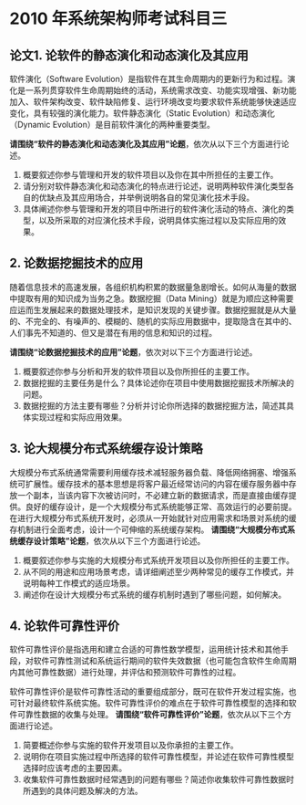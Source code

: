 # 2010 年系统架构师考试科目三

## 论文1. 论软件的静态演化和动态演化及其应用
软件演化（Software Evolution）是指软件在其生命周期内的更新行为和过程。演化是一系列贯穿软件生命周期始终的活动，系统需求改变、功能实现增强、新功能加入、软件架构改变、软件缺陷修复、运行环境改变均要求软件系统能够快速适应变化，具有较强的演化能力。软件静态演化（Static Evolution）和动态演化（Dynamic Evolution）是目前软件演化的两种重要类型。

**请围绕“软件的静态演化和动态演化及其应用”论题**，依次从以下三个方面进行论述。
1. 概要叙述你参与管理和开发的软件项目以及你在其中所担任的主要工作。
2. 请分别对软件静态演化和动态演化的特点进行论述，说明两种软件演化类型各自的优缺点及其应用场合，并举例说明各自的常见演化技术手段。
3. 具体阐述你参与管理和开发的项目中所进行的软件演化活动的特点、演化的类型，以及所采取的对应演化技术手段，说明具体实施过程以及实际应用的效果。

## 2. 论数据挖掘技术的应用
随着信息技术的高速发展，各组织机构积累的数据量急剧增长。如何从海量的数据中提取有用的知识成为当务之急。数据挖掘（Data Mining）就是为顺应这种需要应运而生发展起来的数据处理技术，是知识发现的关键步骤。数据挖掘就是从大量的、不完全的、有噪声的、模糊的、随机的实际应用数据中，提取隐含在其中的、人们事先不知道的、但又是潜在有用的信息和知识的过程。

**请围绕“论数据挖掘技术的应用”论题**，依次对以下三个方面进行论述。
1. 概要叙述你参与分析和开发的软件项目以及你所担任的主要工作。
2. 数据挖掘的主要任务是什么？具体论述你在项目中使用数据挖掘技术所解决的问题。
3. 数据挖掘的方法主要有哪些？分析并讨论你所选择的数据挖掘方法，简述其具体实现过程和实际应用效果。

## 3. 论大规模分布式系统缓存设计策略
大规模分布式系统通常需要利用缓存技术减轻服务器负载、降低网络拥塞、增强系统可扩展性。缓存技术的基本思想是将客户最近经常访问的内容在缓存服务器中存放一个副本，当该内容下次被访问时，不必建立新的数据请求，而是直接由缓存提供。良好的缓存设计，是一个大规模分布式系统能够正常、高效运行的必要前提。在进行大规模分布式系统开发时，必须从一开始就针对应用需求和场景对系统的缓存机制进行全面考虑，设计一个可伸缩的系统缓存架构。
**请围绕“大规模分布式系统缓存设计策略”论题**，依次从以下三个方面进行论述。
1. 概要叙述你参与实施的大规模分布式系统开发项目以及你所担任的主要工作。
2. 从不同的用途和应用场景考虑，请详细阐述至少两种常见的缓存工作模式，并说明每种工作模式的适应场景。
3. 阐述你在设计大规模分布式系统的缓存机制时遇到了哪些问题，如何解决。

## 4. 论软件可靠性评价
软件可靠性评价是指选用和建立合适的可靠性数学模型，运用统计技术和其他手段，对软件可靠性测试和系统运行期间的软件失效数据（也可能包含软件生命周期内其他可靠性数据）进行处理，并评估和预测软件可靠性的过程。

软件可靠性评价是软件可靠性活动的重要组成部分，既可在软件开发过程实施，也可针对最终软件系统实施。软件可靠性评价的难点在于软件可靠性模型的选择和软件可靠性数据的收集与处理。
**请围绕“软件可靠性评价”论题**，依次从以下三个方面进行论述。
1. 简要概述你参与实施的软件开发项目以及你承担的主要工作。
2. 说明你在项目实施过程中所选择的软件可靠性模型，并论述在软件可靠性模型选择时应该考虑的主要因素。
3. 收集软件可靠性数据时经常遇到的问题有哪些？简述你收集软件可靠性数据时所遇到的具体问题及解决的方法。